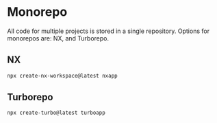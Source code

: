 # Monorepo
All code for multiple projects is stored in a single repository.
Options for monorepos are: NX, and Turborepo.

## NX
```bash
npx create-nx-workspace@latest nxapp
```

## Turborepo
```bash
npx create-turbo@latest turboapp
```